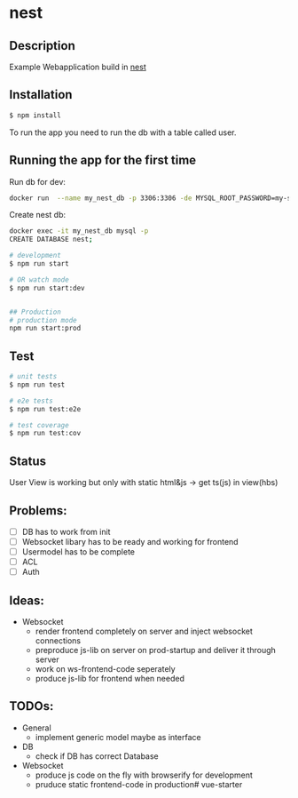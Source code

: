 # nest

## Description

Example Webapplication build in [nest](https://nestjs.com/)

## Installation

```bash
$ npm install
```

To run the app you need to run the db with a table called user.

## Running the app for the first time

Run db for dev:
```bash
docker run  --name my_nest_db -p 3306:3306 -de MYSQL_ROOT_PASSWORD=my-secret-pw mariadb
```
Create nest db:
```bash
docker exec -it my_nest_db mysql -p
CREATE DATABASE nest;
```

```bash
# development
$ npm run start 

# OR watch mode
$ npm run start:dev


## Production
# production mode
npm run start:prod
```

## Test

```bash
# unit tests
$ npm run test

# e2e tests
$ npm run test:e2e

# test coverage
$ npm run test:cov
```
## Status

User View is working but only with static html&js
-> get ts(js) in view(hbs)

## Problems:

 - [ ] DB has to work from init
 - [ ] Websocket libary has to be ready and working for frontend
 - [ ] Usermodel has to be complete
 - [ ] ACL 
 - [ ] Auth

## Ideas:
- Websocket
    - render frontend completely on server and inject websocket connections
    - preproduce js-lib on server on prod-startup and deliver it through server
    - work on ws-frontend-code seperately
    - produce js-lib for frontend when needed

## TODOs:

- General
    - implement generic model maybe as interface
- DB
    - check if DB has correct Database
- Websocket
    - produce js code on the fly with browserify for development
    - pruduce static frontend-code in production# vue-starter
